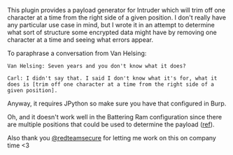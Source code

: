 This plugin provides a payload generator for Intruder which will trim off one character at a time from the right side of a given position.  I don't really have any particular use case in mind, but I wrote it in an attempt to determine what sort of structure some encrypted data might have by removing one character at a time and seeing what errors appear.

To paraphrase a conversation from Van Helsing:
```
Van Helsing: Seven years and you don't know what it does?

Carl: I didn't say that. I said I don't know what it's for, what it does is [trim off one character at a time from the right side of a given position].
```

Anyway, it requires JPython so make sure you have that configured in Burp.

Oh, and it doesn't work well in the Battering Ram configuration since there are multiple positions that could be used to determine the payload ([ref](https://github.com/PortSwigger/burp-extender-api/blob/master/src/main/java/burp/IIntruderPayloadGenerator.java#L34-L37)).

Also thank you [@redteamsecure](https://twitter.com/redteamsecure) for letting me work on this on company time  <3
